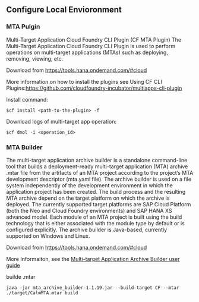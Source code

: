 ## Configure Local Envioronment
### MTA Pulgin 
Multi-Target Application Cloud Foundry CLI Plugin (CF MTA Plugin)
The Multi-Target Application Cloud Foundry CLI Plugin is used to perform operations on multi-target applications (MTAs) such as deploying, removing, viewing, etc.

Download from https://tools.hana.ondemand.com/#cloud

More information on how to install the plugins see Using CF CLI Plugins:https://github.com/cloudfoundry-incubator/multiapps-cli-plugin

Install command:
```
$cf install <path-to-the-plugin> -f
```

Download logs of multi-target app operation:
```
$cf dmol -i <operation_id>
```

### MTA Builder
 The multi-target application archive builder is a standalone command-line tool that builds a deployment-ready multi-target application (MTA) archive .mtar file from the artifacts of an MTA project according to the project’s MTA development descriptor (mta.yaml file).
The archive builder is used on a file system independently of the development environment in which the application project has been created. The build process and the resulting MTA archive depend on the target platform on which the archive is deployed.
The currently supported target platforms are SAP Cloud Platform (both the Neo and Cloud Foundry environments) and SAP HANA XS advanced model.
Each module of an MTA project is built using the build technology that is either associated with the module type by default or is configured explicitly. The archive builder is Java-based, currently supported on Windows and Linux.

Download from https://tools.hana.ondemand.com/#cloud

More Informaiton, see the [Multi-target Application Archive Builder user guide](https://help.sap.com/viewer/58746c584026430a890170ac4d87d03b/Cloud/en-US/9f778dba93934a80a51166da3ec64a05.html)

builde .mtar 
```
java -jar mta_archive_builder-1.1.19.jar --build-target CF --mtar ./target/CalmMTA.mtar build
```